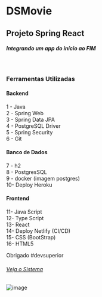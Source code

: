 # DSMovie

<h2> Projeto Spring React</h2>

<h5>Integrando um app do início ao FIM</h5>
<br>
<h3> Ferramentas Utilizadas</h3> 
<h4>Backend</h4>
<p>
1 - Java<br>
2 - Spring Web<br>
3 - Spring Data JPA<br>
4 - PostgreSQL Driver<br>
5 - Spring Security<br>
6 - Git
</p>
<h4>Banco de Dados</h4>
<p>
7 - h2<br>
8 - PostgresSQL<br>
9 - docker (imagem postgres)<br>
10- Deploy Heroku<br>
</p>
<h4>Frontend</h4>
<p>
11- Java Script<br>
12- Type Script<br>
13- React<br>
14- Deploy Netlify (CI/CD)<br>
15- CSS (BootStrap)<br>
16- HTML5<br>
</p>

Obrigado #devsuperior

<a href="https://fabiano-dsmovie.netlify.app/"><h6>Veja o Sistema</h6><a/>

![image](https://user-images.githubusercontent.com/67827573/168340913-a2a48fe7-e985-49bb-97c1-fa6e8a185a12.png)
